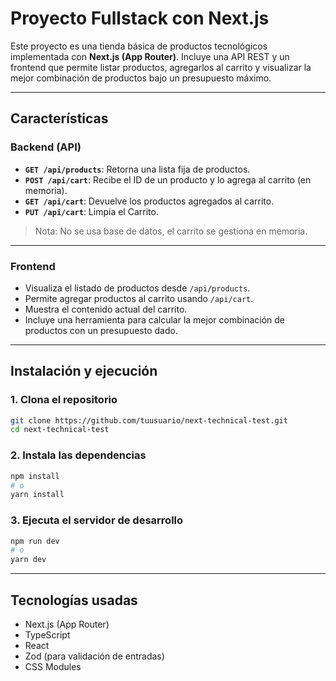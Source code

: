 # Proyecto Fullstack con Next.js

Este proyecto es una tienda básica de productos tecnológicos implementada con **Next.js (App Router)**. Incluye una API REST y un frontend que permite listar productos, agregarlos al carrito y visualizar la mejor combinación de productos bajo un presupuesto máximo.

---

## Características

### Backend (API)
- **`GET /api/products`**: Retorna una lista fija de productos.
- **`POST /api/cart`**: Recibe el ID de un producto y lo agrega al carrito (en memoria).
- **`GET /api/cart`**: Devuelve los productos agregados al carrito.
- **`PUT /api/cart`**: Limpia el Carrito.

> Nota: No se usa base de datos, el carrito se gestiona en memoria.

---

### Frontend
- Visualiza el listado de productos desde `/api/products`.
- Permite agregar productos al carrito usando `/api/cart`.
- Muestra el contenido actual del carrito.
- Incluye una herramienta para calcular la mejor combinación de productos con un presupuesto dado.

---

## Instalación y ejecución

### 1. Clona el repositorio

```bash
git clone https://github.com/tuusuario/next-technical-test.git
cd next-technical-test
```

### 2. Instala las dependencias

```bash
npm install
# o
yarn install
```

### 3. Ejecuta el servidor de desarrollo

```bash
npm run dev
# o
yarn dev
```

---

## Tecnologías usadas

- Next.js (App Router)
- TypeScript
- React
- Zod (para validación de entradas)
- CSS Modules
